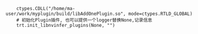         ctypes.CDLL("/home/ma-user/work/myplugin/build/libAddOnePlugin.so", mode=ctypes.RTLD_GLOBAL)
        # 初始化Plugin插件, 也可以提供一个logger替换None,记录信息
        trt.init_libnvinfer_plugins(None, "")
